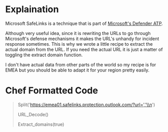 # Explaination

Microsoft SafeLinks is a technique that is part of [Microsoft's Defender ATP](https://docs.microsoft.com/en-us/microsoft-365/security/office-365-security/atp-safe-links?view=o365-worldwide).

Although very useful idea, since it is rewriting the URLs to go through Microsoft's defense mechanisms it makes the URL's unhandy for incident response sometimes. This is why we wrote a little recipe to extract the actual domain from the URL. If you need the actual URL it is just a matter of toggling the extract domain function.

I don't have actual data from other parts of the world so my recipe is for EMEA but you should be able to adapt it for your region pretty easily.

# Chef Formatted Code
> Split('https://emea01.safelinks.protection.outlook.com/?url=','\\n')
>
> URL_Decode()
>
> Extract_domains(true)
